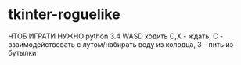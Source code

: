 # tkinter-roguelike
ЧТОБ ИГРАТИ НУЖНО python 3.4 WASD ходить C,X - ждать, C - взаимодействовать с лутом/набирать воду из колодца, 3 - пить из бутылки
